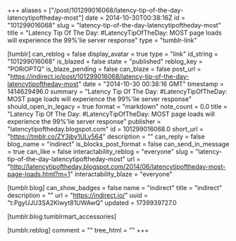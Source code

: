 +++
aliases = ["/post/101299016068/latency-tip-of-the-day-latencytipoftheday-most"]
date = 2014-10-30T00:38:16Z
id = "101299016068"
slug = "latency-tip-of-the-day-latencytipoftheday-most"
title = "Latency Tip Of The Day: #LatencyTipOfTheDay: MOST page loads will experience the 99%'lie server response"
type = "tumblr-link"

[tumblr]
can_reblog = false
display_avatar = true
type = "link"
id_string = "101299016068"
is_blazed = false
state = "published"
reblog_key = "PORiOPTQ"
is_blaze_pending = false
can_blaze = false
post_url = "https://indirect.io/post/101299016068/latency-tip-of-the-day-latencytipoftheday-most"
date = "2014-10-30 00:38:16 GMT"
timestamp = 1414629496.0
summary = "Latency Tip Of The Day: #LatencyTipOfTheDay: MOST page loads will experience the 99%'lie server response"
should_open_in_legacy = true
format = "markdown"
note_count = 0.0
title = "Latency Tip Of The Day: #LatencyTipOfTheDay: MOST page loads will experience the 99%'lie server response"
publisher = "latencytipoftheday.blogspot.com"
id = 101299016068.0
short_url = "https://tmblr.co/ZY3jby1ULv564"
description = ""
can_reply = false
blog_name = "indirect"
is_blocks_post_format = false
can_send_in_message = true
can_like = false
interactability_reblog = "everyone"
slug = "latency-tip-of-the-day-latencytipoftheday-most"
url = "http://latencytipoftheday.blogspot.com/2014/06/latencytipoftheday-most-page-loads.html?m=1"
interactability_blaze = "everyone"

[tumblr.blog]
can_show_badges = false
name = "indirect"
title = "indirect"
description = ""
url = "https://indirect.io/"
uuid = "t:PgyUJU3SA2Klwyt81UWAwQ"
updated = 1739939727.0

[tumblr.blog.tumblrmart_accessories]

[tumblr.reblog]
comment = ""
tree_html = ""
+++
